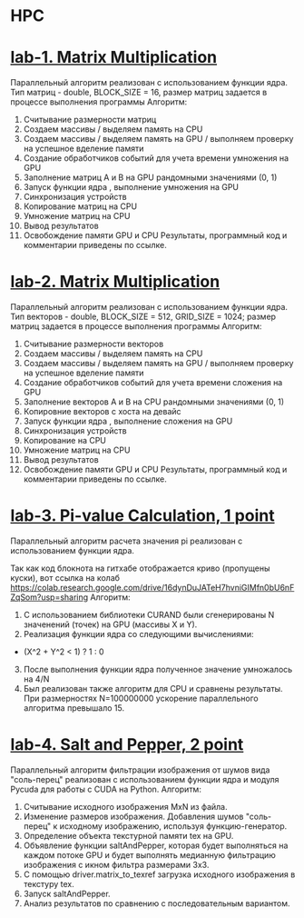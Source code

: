 # HPC
# [lab-1. Matrix Multiplication](https://github.com/vellarLa/HPC/blob/main/HPC_1lab.ipynb)
Параллельный алгоритм реализован с использованием функции ядра.
Тип матриц - double, BLOCK_SIZE = 16, размер матриц задается в процессе выполнения программы
Алгоритм:
1) Считывание размерности матриц
2) Создаем массивы / выделяем память на CPU
3) Создаем массивы / выделяем память на GPU / выполняем проверку на успешное вделение памяти
4) Создание обработчиков событий для учета времени умножения на GPU
5) Заполнение матриц A и B на GPU рандомными значениями (0, 1)
6) Запуск функции ядра , выполнение умножения на GPU
7) Синхронизация устройств
8) Копирование матриц на CPU
9) Умножение матриц на CPU
10) Вывод результатов
11) Освобождение памяти GPU и CPU
Результаты, программный код и комментарии приведены по ссылке.

# [lab-2. Matrix Multiplication](https://github.com/vellarLa/HPC/blob/main/HPC_2lab.ipynb)
Параллельный алгоритм реализован с использованием функции ядра.
Тип векторов - double, BLOCK_SIZE = 512, GRID_SIZE = 1024; размер матриц задается в процессе выполнения программы
Алгоритм:
1) Считывание размерности векторов
2) Создаем массивы / выделяем память на CPU
3) Создаем массивы / выделяем память на GPU / выполняем проверку на успешное вделение памяти
4) Создание обработчиков событий для учета времени сложения на GPU
5) Заполнение векторов A и B на СPU рандомными значениями (0, 1)
6) Копировние векторов с хоста на девайс
7) Запуск функции ядра , выполнение сложения на GPU
8) Синхронизация устройств
9) Копирование  на CPU
10) Умножение матриц на CPU
11) Вывод результатов
12) Освобождение памяти GPU и CPU
Результаты, программный код и комментарии приведены по ссылке.

# [lab-3. Pi-value Calculation, 1 point](https://github.com/vellarLa/HPC/blob/main/HPC_3lab.ipynb)
Параллельный алгоритм расчета значения pi реализован с использованием функции ядра.

Так как код блокнота на гитхабе отображается криво (пропущены куски), вот ссылка на колаб
https://colab.research.google.com/drive/16dynDuJATeH7hvniGIMfn0bU6nFZqSom?usp=sharing
Алгоритм:
1) С использованием библиотеки CURAND были сгенерированы N значенений (точек) на GPU (массивы X и Y).
2) Реализация функции ядра со следующими вычислениями:
* (X^2 + Y^2 < 1) ? 1 : 0
3) После выполнения функции ядра полученное значение умножалось на 4/N
4) Был реализован также алгоритм для CPU и сравнены результаты. При размерностях N=100000000 ускорение параллельного алгоритма превышало 15.

# [lab-4. Salt and Pepper, 2 point](https://github.com/vellarLa/HPC/blob/main/HPC_4lab.ipynb)
Параллельный алгоритм фильтрации изображения от шумов вида "соль-перец" реализован с использованием функции ядра и модуля Pycuda для работы с CUDA на Python.
Алгоритм:
1) Считывание исходного изображения MxN из файла.
2) Изменение размеров изображения. Добавления шумов "соль-перец" к исходному изображению, используя функцию-генератор.
3) Определение объекта текстурной памяти tex на GPU.
4) Объявление функции saltAndPepper, которая будет выполняться на каждом потоке GPU и будет выполнять медианную фильтрацию изображения с икном фильтра размерами 3x3.
5) С помощью driver.matrix_to_texref загрузка исходного изображения в текстуру tex.
6) Запуск saltAndPepper.
7) Анализ результатов по сравнению с последовательным вариантом.

